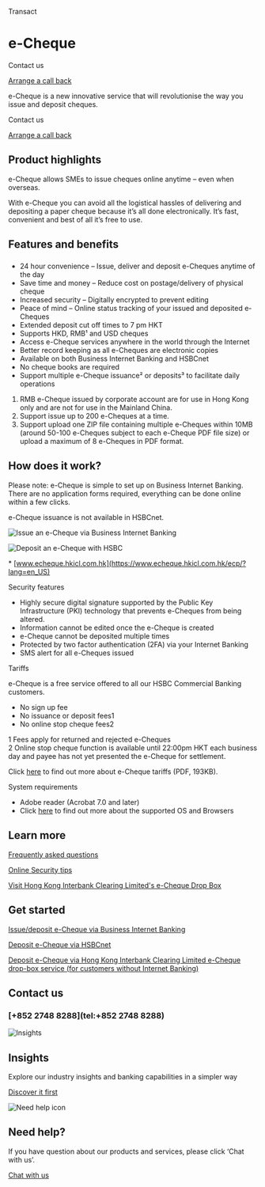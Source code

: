 Transact

# e-Cheque

Contact us

[Arrange a call back](https://www.business.hsbc.com.hk/en-gb/arrange-a-call-back-general)

e-Cheque is a new innovative service that will revolutionise the way you issue and deposit cheques.

Contact us

[Arrange a call back](https://www.business.hsbc.com.hk/en-gb/arrange-a-call-back-general)

## Product highlights

e-Cheque allows SMEs to issue cheques online anytime – even when overseas.

With e-Cheque you can avoid all the logistical hassles of delivering and depositing a paper cheque because it’s all done electronically. It’s fast, convenient and best of all it’s free to use.

## Features and benefits

### 

* 24 hour convenience – Issue, deliver and deposit e-Cheques anytime of the day
* Save time and money – Reduce cost on postage/delivery of physical cheque
* Increased security – Digitally encrypted to prevent editing
* Peace of mind – Online status tracking of your issued and deposited e-Cheques
* Extended deposit cut off times to 7 pm HKT
* Supports HKD, RMB¹ and USD cheques
* Access e-Cheque services anywhere in the world through the Internet
* Better record keeping as all e-Cheques are electronic copies
* Available on both Business Internet Banking and HSBCnet
* No cheque books are required
* Support multiple e-Cheque issuance² or deposits³ to facilitate daily operations

1. RMB e-Cheque issued by corporate account are for use in Hong Kong only and are not for use in the Mainland China.
2. Support issue up to 200 e-Cheques at a time.
3. Support upload one ZIP file containing multiple e-Cheques within 10MB (around 50-100 e-Cheques subject to each e-Cheque PDF file size) or upload a maximum of 8 e-Cheques in PDF format.

## How does it work?

Please note: e-Cheque is simple to set up on Business Internet Banking. There are no application forms required, everything can be done online within a few clicks.

e-Cheque issuance is not available in HSBCnet.

![Issue an e-Cheque via Business Internet Banking](/-/media/media/hong-kong/images/products/e-cheque-issue-en.jpg?h=1542&iar=0&w=5692&hash=D57D5B6B03D46435518DE50E04D2233C "Issue an e-Cheque via Business Internet Banking")

![Deposit an e-Cheque with HSBC](/-/media/media/hong-kong/images/products/e-cheque-deposit-en.jpg?h=1584&iar=0&w=5692&hash=606D3CACEA5FA05FDD6D1139C44118EE "Deposit an e-Cheque with HSBC")

\* [www.echeque.hkicl.com.hk](https://www.echeque.hkicl.com.hk/ecp/?lang=en_US)

Security features

* Highly secure digital signature supported by the Public Key Infrastructure (PKI) technology that prevents e-Cheques from being altered.
* Information cannot be edited once the e-Cheque is created
* e-Cheque cannot be deposited multiple times
* Protected by two factor authentication (2FA) via your Internet Banking
* SMS alert for all e-Cheques issued

Tariffs

e-Cheque is a free service offered to all our HSBC Commercial Banking customers.

* No sign up fee
* No issuance or deposit fees1
* No online stop cheque fees2

1 Fees apply for returned and rejected e-Cheques  
2 Online stop cheque function is available until 22:00pm HKT each business day and payee has not yet presented the e-Cheque for settlement.

Click [here](/-/media/media/hong-kong/pdfs/products/e-cheque-tariff-e.pdf) to find out more about e-Cheque tariffs (PDF, 193KB).

System requirements

* Adobe reader (Acrobat 7.0 and later)
* Click [here](/en-gb/products/business-internet-banking) to find out more about the supported OS and Browsers

## Learn more

[Frequently asked questions](/en-gb/regulations/e-cheque-faq)

[Online Security tips](/en-gb/campaigns/cybersmart-business)

[Visit Hong Kong Interbank Clearing Limited's e-Cheque Drop Box](https://www.echeque.hkicl.com.hk/ecp/?lang=en_US)

## Get started

[Issue/deposit e-Cheque via Business Internet Banking](https://www.online-banking.business.hsbc.com.hk/portalserver/logon?lang=en_US)

[Deposit e-Cheque via HSBCnet](https://www.secure.hsbcnet.com/)

[Deposit e-Cheque via Hong Kong Interbank Clearing Limited e-Cheque drop-box service (for customers without Internet Banking)](https://www.echeque.hkicl.com.hk/ecp/?lang=en_US)

## Contact us

### [+852 2748 8288](tel:+852 2748 8288)

![Insights](/-/media/media/product-solution/theme-type/img-onboarding.png?h=1413&iar=0&w=1440&hash=0E9CE212C1F6AFCE9D0FE384CA6DCC0A "Insights")

## Insights

Explore our industry insights and banking capabilities in a simpler way

[Discover it first](/en-gb/insights)

![Need help icon](/-/media/media/common/images/contact-us-img.png?h=604&iar=0&w=768&hash=A5675187A2C4B175E0CA7B5AD27C3A66 "Need help icon")

## Need help?

If you have question about our products and services, please click ‘Chat with us’.

[Chat with us](##)